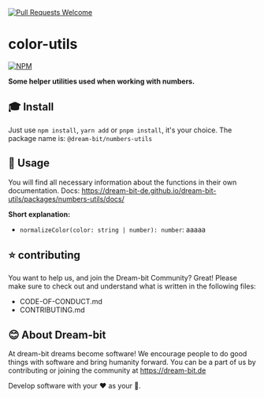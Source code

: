   <a href="http://makeapullrequest.com">  
      <img alt="Pull Requests Welcome" src="https://img.shields.io/badge/PRs-welcome-brightgreen" />
  </a>
  
 # color-utils

[![NPM](https://nodei.co/npm/@dream-bit/numbers-utils.png?downloads=true&downloadRank=true&stars=true)](https://nodei.co/npm/@dream-bit/numbers-utils)

**Some helper utilities used when working with numbers.**

## 🎓 Install

Just use `npm install`, `yarn add` or `pnpm install`, it's your choice.
The package name is: `@dream-bit/numbers-utils`

## 🎉 Usage

You will find all necessary information about the functions in their own documentation.
Docs: https://dream-bit-de.github.io/dream-bit-utils/packages/numbers-utils/docs/

**Short explanation:**

- `normalizeColor(color: string | number): number`: aaaaa

## ⭐ contributing

You want to help us, and join the Dream-bit Community?
Great! Please make sure to check out and understand what is written in the following files:

- CODE-OF-CONDUCT.md
- CONTRIBUTING.md

## 😊 About Dream-bit

At dream-bit dreams become software!
We encourage people to do good things with software and bring humanity forward.
You can be a part of us by contributing or joining the community at https://dream-bit.de

Develop software with your ❤️ as your 🧠.
